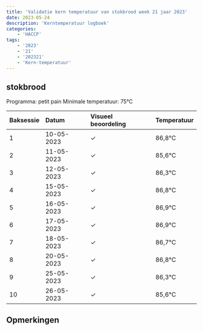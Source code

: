 ```yaml
---
title: 'Validatie kern temperatuur van stokbrood week 21 jaar 2023'
date: 2023-05-24
description: 'Kerntemperatuur logboek'
categories:
    - 'HACCP'
tags:
    - '2023'
    - '21'
    - '202321'
    - 'Kern-temperatuur'
---
```


## stokbrood

Programma: petit pain
Minimale temperatuur: 75°C

| Baksessie | Datum | Visueel beoordeling | Temperatuur |
|:---|:---|:---|:---|
| 1 | 10-05-2023 | &check; | 86,8°C |
| 2 | 11-05-2023 | &check; | 85,6°C |
| 3 | 12-05-2023 | &check; | 86,3°C |
| 4 | 15-05-2023 | &check; | 86,8°C |
| 5 | 16-05-2023 | &check; | 86,9°C |
| 6 | 17-05-2023 | &check; | 86,9°C |
| 7 | 18-05-2023 | &check; | 86,7°C |
| 8 | 20-05-2023 | &check; | 86,8°C |
| 9 | 25-05-2023 | &check; | 86,3°C |
| 10 | 26-05-2023 | &check; | 85,6°C |

## Opmerkingen


